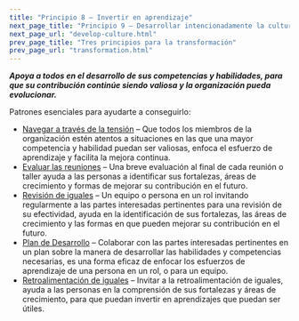 ```yaml
---
title: "Principio 8 – Invertir en aprendizaje"
next_page_title: "Principio 9 – Desarrollar intencionadamente la cultura"
next_page_url: "develop-culture.html"
prev_page_title: "Tres principios para la transformación"
prev_page_url: "transformation.html"
---
```




**_Apoya a todos en el desarrollo de sus competencias y habilidades, para que su contribución continúe siendo valiosa y la organización pueda evolucionar._**

Patrones esenciales para ayudarte a conseguirlo:

-   [Navegar a través de la tensión](navigate-via-tension.html) – Que todos los miembros de la organización estén atentos a situaciones en las que una mayor competencia y habilidad puedan ser valiosas, enfoca el esfuerzo de aprendizaje y facilita la mejora continua.
-   [Evaluar las reuniones](evaluate-meetings.html) – Una breve evaluación al final de cada reunión o taller ayuda a las personas a identificar sus fortalezas, áreas de crecimiento y formas de mejorar su contribución en el futuro.
-   [Revisión de iguales](peer-review.html) – Un equipo o persona en un rol invitando regularmente a las partes interesadas pertinentes para una revisión de su efectividad, ayuda en la identificación de sus fortalezas, las áreas de crecimiento y las formas en que pueden mejorar su contribución en el futuro.
-   [Plan de Desarrollo](development-plan.html) – Colaborar con las partes interesadas pertinentes en un plan sobre la manera de desarrollar las habilidades y competencias necesarias, es una forma eficaz de enfocar los esfuerzos de aprendizaje de una persona en un rol, o para un equipo.
-   [Retroalimentación de iguales](peer-feedback.html) – Invitar a la retroalimentación de iguales, ayuda a las personas en la comprensión de sus fortalezas y áreas de crecimiento, para que puedan invertir en aprendizajes que puedan ser útiles.
